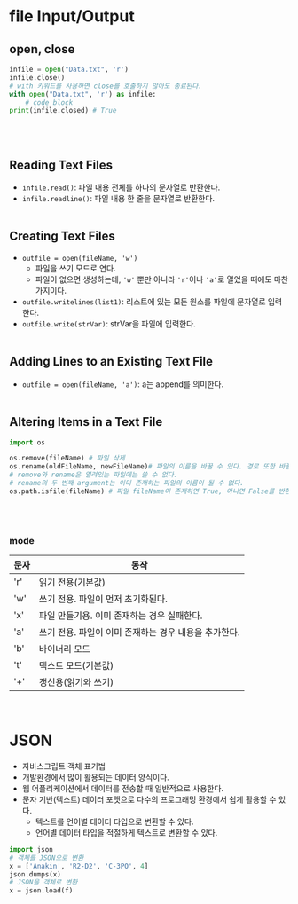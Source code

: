 # file Input/Output
## open, close
```python
infile = open("Data.txt", 'r')
infile.close()
# with 키워드를 사용하면 close를 호출하지 않아도 종료된다.
with open("Data.txt", 'r') as infile:
    # code block
print(infile.closed) # True
```
<br></br>

## Reading Text Files
- `infile.read()`: 파일 내용 전체를 하나의 문자열로 반환한다.
- `infile.readline()`: 파일 내용 한 줄을 문자열로 반환한다.
<br></br>

## Creating Text Files
- `outfile = open(fileName, 'w')`
    - 파일을 쓰기 모드로 연다.
    - 파일이 없으면 생성하는데, `'w'` 뿐만 아니라 `'r'`이나 `'a'`로 열었을 때에도 마찬가지이다.
- `outfile.writelines(list1)`: 리스트에 있는 모든 원소를 파일에 문자열로 입력한다.
- `outfile.write(strVar)`: strVar을 파일에 입력한다.
<br></br>

## Adding Lines to an Existing Text File
- `outfile = open(fileName, 'a')`: a는 append를 의미한다.
<br></br>

## Altering Items in a Text File
```python
import os

os.remove(fileName) # 파일 삭제
os.rename(oldFileName, newFileName)# 파일의 이름을 바꿀 수 있다. 경로 또한 바꿀 수도 있다.
# remove와 rename은 열려있는 파일에는 쓸 수 없다.
# rename의 두 번째 argument는 이미 존재하는 파일의 이름이 될 수 없다.
os.path.isfile(fileName) # 파일 fileName이 존재하면 True, 아니면 False를 반환한다.
```
<br></br>

### mode
| 문자 | 동작 |
| --- | --- |
| 'r' | 읽기 전용(기본값) |
| 'w' | 쓰기 전용. 파일이 먼저 초기화된다. |
| 'x' | 파일 만들기용. 이미 존재하는 경우 실패한다. |
| 'a' | 쓰기 전용. 파일이 이미 존재하는 경우 내용을 추가한다. |
| 'b' | 바이너리 모드 |
| 't' | 텍스트 모드(기본값) |
| '+' | 갱신용(읽기와 쓰기) |

<br>

# JSON
- 자바스크립트 객체 표기법
- 개발환경에서 많이 활용되는 데이터 양식이다.
- 웹 어플리케이션에서 데이터를 전송할 때 일반적으로 사용한다.
- 문자 기반(텍스트) 데이터 포맷으로 다수의 프로그래밍 환경에서 쉽게 활용할 수 있다.
    - 텍스트를 언어별 데이터 타입으로 변환할 수 있다.
    - 언어별 데이터 타입을 적절하게 텍스트로 변환할 수 있다.
```python
import json
# 객체를 JSON으로 변환
x = ['Anakin', 'R2-D2', 'C-3PO', 4]
json.dumps(x)
# JSON을 객체로 변환
x = json.load(f)
```
<br></br>